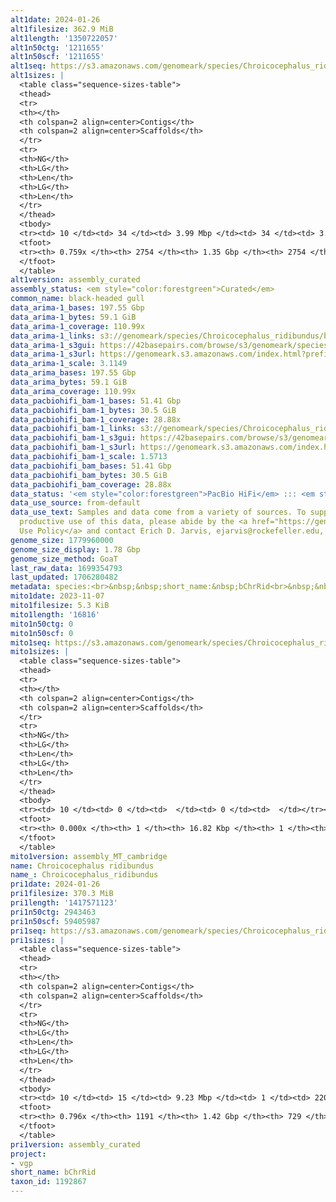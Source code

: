 ```yaml
---
alt1date: 2024-01-26
alt1filesize: 362.9 MiB
alt1length: '1350722057'
alt1n50ctg: '1211655'
alt1n50scf: '1211655'
alt1seq: https://s3.amazonaws.com/genomeark/species/Chroicocephalus_ridibundus/bChrRid1/assembly_curated/bChrRid1.alt.cur.20240126.fasta.gz
alt1sizes: |
  <table class="sequence-sizes-table">
  <thead>
  <tr>
  <th></th>
  <th colspan=2 align=center>Contigs</th>
  <th colspan=2 align=center>Scaffolds</th>
  </tr>
  <tr>
  <th>NG</th>
  <th>LG</th>
  <th>Len</th>
  <th>LG</th>
  <th>Len</th>
  </tr>
  </thead>
  <tbody>
  <tr><td> 10 </td><td> 34 </td><td> 3.99 Mbp </td><td> 34 </td><td> 3.99 Mbp </td></tr><tr><td> 20 </td><td> 86 </td><td> 2.94 Mbp </td><td> 86 </td><td> 2.94 Mbp </td></tr><tr><td> 30 </td><td> 157 </td><td> 2.16 Mbp </td><td> 157 </td><td> 2.16 Mbp </td></tr><tr><td> 40 </td><td> 252 </td><td> 1.65 Mbp </td><td> 252 </td><td> 1.65 Mbp </td></tr><tr style="background-color:#cccccc;"><td> 50 </td><td> 380 </td><td> 1.21 Mbp </td><td> 380 </td><td> 1.21 Mbp </td></tr><tr><td> 60 </td><td> 565 </td><td> 0.75 Mbp </td><td> 565 </td><td> 0.75 Mbp </td></tr><tr><td> 70 </td><td> 940 </td><td> 273.53 Kbp </td><td> 940 </td><td> 273.53 Kbp </td></tr><tr><td> 80 </td><td> 0 </td><td>  </td><td> 0 </td><td>  </td></tr><tr><td> 90 </td><td> 0 </td><td>  </td><td> 0 </td><td>  </td></tr><tr><td> 100 </td><td> 0 </td><td>  </td><td> 0 </td><td>  </td></tr></tbody>
  <tfoot>
  <tr><th> 0.759x </th><th> 2754 </th><th> 1.35 Gbp </th><th> 2754 </th><th> 1.35 Gbp </th></tr>
  </tfoot>
  </table>
alt1version: assembly_curated
assembly_status: <em style="color:forestgreen">Curated</em>
common_name: black-headed gull
data_arima-1_bases: 197.55 Gbp
data_arima-1_bytes: 59.1 GiB
data_arima-1_coverage: 110.99x
data_arima-1_links: s3://genomeark/species/Chroicocephalus_ridibundus/bChrRid1/genomic_data/arima/<br>
data_arima-1_s3gui: https://42basepairs.com/browse/s3/genomeark/species/Chroicocephalus_ridibundus/bChrRid1/genomic_data/arima/
data_arima-1_s3url: https://genomeark.s3.amazonaws.com/index.html?prefix=species/Chroicocephalus_ridibundus/bChrRid1/genomic_data/arima/
data_arima-1_scale: 3.1149
data_arima_bases: 197.55 Gbp
data_arima_bytes: 59.1 GiB
data_arima_coverage: 110.99x
data_pacbiohifi_bam-1_bases: 51.41 Gbp
data_pacbiohifi_bam-1_bytes: 30.5 GiB
data_pacbiohifi_bam-1_coverage: 28.88x
data_pacbiohifi_bam-1_links: s3://genomeark/species/Chroicocephalus_ridibundus/bChrRid1/genomic_data/pacbio_hifi/<br>
data_pacbiohifi_bam-1_s3gui: https://42basepairs.com/browse/s3/genomeark/species/Chroicocephalus_ridibundus/bChrRid1/genomic_data/pacbio_hifi/
data_pacbiohifi_bam-1_s3url: https://genomeark.s3.amazonaws.com/index.html?prefix=species/Chroicocephalus_ridibundus/bChrRid1/genomic_data/pacbio_hifi/
data_pacbiohifi_bam-1_scale: 1.5713
data_pacbiohifi_bam_bases: 51.41 Gbp
data_pacbiohifi_bam_bytes: 30.5 GiB
data_pacbiohifi_bam_coverage: 28.88x
data_status: '<em style="color:forestgreen">PacBio HiFi</em> ::: <em style="color:forestgreen">Arima</em>'
data_use_source: from-default
data_use_text: Samples and data come from a variety of sources. To support fair and
  productive use of this data, please abide by the <a href="https://genome10k.soe.ucsc.edu/data-use-policies/">Data
  Use Policy</a> and contact Erich D. Jarvis, ejarvis@rockefeller.edu, with any questions.
genome_size: 1779960000
genome_size_display: 1.78 Gbp
genome_size_method: GoaT
last_raw_data: 1699354793
last_updated: 1706280482
metadata: species:<br>&nbsp;&nbsp;short_name:&nbsp;bChrRid<br>&nbsp;&nbsp;name:&nbsp;Chroicocephalus&nbsp;ridibundus<br>&nbsp;&nbsp;taxon_id:&nbsp;1192867<br>&nbsp;&nbsp;common_name:&nbsp;black-headed&nbsp;gull<br>&nbsp;&nbsp;order:<br>&nbsp;&nbsp;&nbsp;&nbsp;name:&nbsp;Charadriiformes<br>&nbsp;&nbsp;family:<br>&nbsp;&nbsp;&nbsp;&nbsp;name:&nbsp;Laridae<br>&nbsp;&nbsp;individuals:<br>&nbsp;&nbsp;&nbsp;&nbsp;-&nbsp;short_name:&nbsp;bChrRid1<br>&nbsp;&nbsp;&nbsp;&nbsp;&nbsp;&nbsp;biosample_id:&nbsp;SAMEA112468038<br>&nbsp;&nbsp;&nbsp;&nbsp;&nbsp;&nbsp;sex:&nbsp;male<br>&nbsp;&nbsp;genome_size:&nbsp;1779960000<br>&nbsp;&nbsp;genome_size_method:&nbsp;GoaT<br>&nbsp;&nbsp;project:&nbsp;[&nbsp;vgp&nbsp;]<br>
mito1date: 2023-11-07
mito1filesize: 5.3 KiB
mito1length: '16816'
mito1n50ctg: 0
mito1n50scf: 0
mito1seq: https://s3.amazonaws.com/genomeark/species/Chroicocephalus_ridibundus/bChrRid1/assembly_MT_cambridge/bChrRid1.MT.20231107.fasta.gz
mito1sizes: |
  <table class="sequence-sizes-table">
  <thead>
  <tr>
  <th></th>
  <th colspan=2 align=center>Contigs</th>
  <th colspan=2 align=center>Scaffolds</th>
  </tr>
  <tr>
  <th>NG</th>
  <th>LG</th>
  <th>Len</th>
  <th>LG</th>
  <th>Len</th>
  </tr>
  </thead>
  <tbody>
  <tr><td> 10 </td><td> 0 </td><td>  </td><td> 0 </td><td>  </td></tr><tr><td> 20 </td><td> 0 </td><td>  </td><td> 0 </td><td>  </td></tr><tr><td> 30 </td><td> 0 </td><td>  </td><td> 0 </td><td>  </td></tr><tr><td> 40 </td><td> 0 </td><td>  </td><td> 0 </td><td>  </td></tr><tr style="background-color:#cccccc;"><td> 50 </td><td> 0 </td><td style="background-color:#ff8888;">  </td><td> 0 </td><td style="background-color:#ff8888;">  </td></tr><tr><td> 60 </td><td> 0 </td><td>  </td><td> 0 </td><td>  </td></tr><tr><td> 70 </td><td> 0 </td><td>  </td><td> 0 </td><td>  </td></tr><tr><td> 80 </td><td> 0 </td><td>  </td><td> 0 </td><td>  </td></tr><tr><td> 90 </td><td> 0 </td><td>  </td><td> 0 </td><td>  </td></tr><tr><td> 100 </td><td> 0 </td><td>  </td><td> 0 </td><td>  </td></tr></tbody>
  <tfoot>
  <tr><th> 0.000x </th><th> 1 </th><th> 16.82 Kbp </th><th> 1 </th><th> 16.82 Kbp </th></tr>
  </tfoot>
  </table>
mito1version: assembly_MT_cambridge
name: Chroicocephalus ridibundus
name_: Chroicocephalus_ridibundus
pri1date: 2024-01-26
pri1filesize: 370.3 MiB
pri1length: '1417571123'
pri1n50ctg: 2943463
pri1n50scf: 59405987
pri1seq: https://s3.amazonaws.com/genomeark/species/Chroicocephalus_ridibundus/bChrRid1/assembly_curated/bChrRid1.pri.cur.20240126.fasta.gz
pri1sizes: |
  <table class="sequence-sizes-table">
  <thead>
  <tr>
  <th></th>
  <th colspan=2 align=center>Contigs</th>
  <th colspan=2 align=center>Scaffolds</th>
  </tr>
  <tr>
  <th>NG</th>
  <th>LG</th>
  <th>Len</th>
  <th>LG</th>
  <th>Len</th>
  </tr>
  </thead>
  <tbody>
  <tr><td> 10 </td><td> 15 </td><td> 9.23 Mbp </td><td> 1 </td><td> 220.91 Mbp </td></tr><tr><td> 20 </td><td> 38 </td><td> 6.71 Mbp </td><td> 2 </td><td> 170.22 Mbp </td></tr><tr><td> 30 </td><td> 68 </td><td> 5.29 Mbp </td><td> 4 </td><td> 95.72 Mbp </td></tr><tr><td> 40 </td><td> 106 </td><td> 3.96 Mbp </td><td> 6 </td><td> 83.76 Mbp </td></tr><tr style="background-color:#cccccc;"><td> 50 </td><td> 157 </td><td style="background-color:#88ff88;"> 2.94 Mbp </td><td> 8 </td><td style="background-color:#88ff88;"> 59.41 Mbp </td></tr><tr><td> 60 </td><td> 229 </td><td> 1.99 Mbp </td><td> 12 </td><td> 23.79 Mbp </td></tr><tr><td> 70 </td><td> 353 </td><td> 0.97 Mbp </td><td> 32 </td><td> 2.44 Mbp </td></tr><tr><td> 80 </td><td> 0 </td><td>  </td><td> 0 </td><td>  </td></tr><tr><td> 90 </td><td> 0 </td><td>  </td><td> 0 </td><td>  </td></tr><tr><td> 100 </td><td> 0 </td><td>  </td><td> 0 </td><td>  </td></tr></tbody>
  <tfoot>
  <tr><th> 0.796x </th><th> 1191 </th><th> 1.42 Gbp </th><th> 729 </th><th> 1.42 Gbp </th></tr>
  </tfoot>
  </table>
pri1version: assembly_curated
project:
- vgp
short_name: bChrRid
taxon_id: 1192867
---
```

